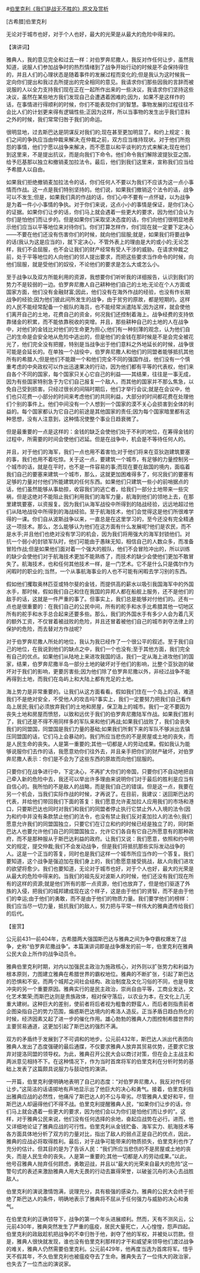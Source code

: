 #[伯里克利《我们是战无不胜的》原文及赏析](https://www.vrrw.net/wx/14710.html)

[古希腊]伯里克利

无论对于城市也好，对于个人也好，最大的光荣是从最大的危险中得来的。

【演讲词】

雅典人，我的意见完全和过去一样：对伯罗奔尼撒人，我反对作任何让步，虽然我知道，说服人们参加战争时的热烈情绪到了战争开始行动的时候是不会保持得住的，并且人们的心理状态是随着事件的发展过程而变化的;但是我认为这时候我一定向你们提出和我过去所提出的完全相同的意见。我请求你们那些因我的言辞而被说服的人以全力支持我们现在正在一起所作出来的一些决议，我请求你们坚持这些决议，虽然在某些地方我们发现自己会遭遇着困难的;因为，如果不是这样作的话，在事情进行得顺利的时候，你们不能表现你们的智慧。事物发展的过程往往不会比人们的计划更来得有逻辑性些;正因为这样，所以当事物的发生出乎我们意料之外的时候，我们常常归咎于我们的命运。

很明显地，过去斯巴达是阴谋反对我们的;现在甚至更加明显了。和约上规定：我们之间的争执应当由仲裁来解决;在仲裁之前，双方应当维持现状。对于他们所抱怨的事情，他们宁愿以战争来解决，而不愿意以和平谈判的方式来解决;现在他们到这里来，不是提出抗议，而是向我们下命令。他们命令我们解除波提狄亚之围，给予厄基那以独立和撤销麦加拉法令。最后，他们到我们这里来，宣称我们应当给予希腊人以自由。

如果我们拒绝撤销麦加拉法令的话，你们任何人不要以为我们不应该为这一点小事情而作战。这一点是我们特别坚持的。他们说，如果我们撤销这个法令的话，战争可以不发生;但是，如果我们真的作战的话，你们心中不要有一点怀疑，以为战争是为着一件小小事情的争执。对于你们来说，这点小小的事情是保证，是你们决心的证据。如果你们让步的话，你们马上就会遇着一些更大的要求，因为他们会认为你们是怕他们而让步的。但是如果你们采取坚决态度的话，你们向他们很明显地表示他们应当以平等地位来对待你们。你们打算怎样作，你们现在就一定要下定决心——不要在他们还没有伤害你们的时候，就向他们屈服;就是，如果我们将要战争的话(我认为这是应当的)，就下定决心，不管外表上的理由是大的或小的;无论怎样，我们不会屈服，也不会让我们的财产经常有受人干涉的威胁。在请求仲裁之前，处于平等地位的人向他们的邻人提出要求，而把这些要求当作命令的时候，向他们屈服，就是受他们的奴役，不论他们的要求是怎么大或怎么小。

至于战争以及双方所能利用的资源，我想要你们听听我的详细报告，认识到我们的势力不是较弱的一边。伯罗奔尼撒人自己耕种他们自己的土地;无论在个人方面或国家方面，他们没有金融财富;因此，他们没有在海外作战的经验，也没有作长期战争的经验;因为他们彼此间所发生的战争，由于贫穷的原故，都是短期的。这样的人民不能经常配备一个舰队的海员，也不能经常派遣陆军;因为这样，就会使他们离开自己的土地，花费自己的资金，何况我们还控制着海上。战争经费的支持依靠储金的积累，而不能依靠税收的突增。并且，那些耕种自己的土地的人在战争中，对他们的金钱比对他们的生命更为担心;他们有一种刻薄的观念，认为他们自己的生命是会安全地从危险中逃出的，但是他们的金钱在那时候是不是会完全被花光了，他们完全没有把握，特别是当战争出于他们意料之外地延长的时候，战争很可能是会延长的。在单独一个战役中，伯罗奔尼撒人和他们的同盟者能够抵抗其他所有的希腊人;但是他们不能跟一个和他们完全不同的强国作战，他们没有一个慎重考虑的中央政权可以作出迅速果决的行动，因为他们都有平等的代表权，他们来自各个不同的国家，每个国家只关心它自己的利益——其结果，往往是一事无成，因为有些国家特别急于为它们自己报复一个敌人，而其他的国家并不那么焦急，以免自己受到损害。只经过很长的间隔时期后，他们才举行会议;就是在会议中，他们也只花费一小部分的时间来考虑他们的共同利益，大部分的时间都花费在处理他们个别的事件上。他们中间没有一个人想到一个国家的漠不关心会损害到全体的利益的。每个国家都认为它自己的前途是其他国家的责任;因为每个国家暗里都有这种思想，没有人注意到，这种情况使整个事业日趋衰微了。

但是最重要的一点是这样的：金钱的缺乏会使他们处于不利的地位，在筹得金钱的过程中，所需要的时间会使他们迟延。但是在战争中，机会是不等待任何人的。



并且，对于他们的海军，我们一点也用不着害怕;对于他们将来在亚狄迦建筑要塞的事，我们也用不着吃惊。关于这一点，要建筑一个城市，有足够的力量控制另一个城市的话，就是在平时，也不是一件容易的事;而现在要在敌国的境内，面临着我们自己的要塞来建筑一个城市，那么，这就更加困难得多了，何况我们的要塞有足够的力量对付他们所能建筑的任何东西。如果他们只建筑一些小的前哨据点的话，他们虽然能够从事劫掠，收容我们的逃亡者，给我们一部分土地带来一些灾祸，但是这绝对不能阻止我们利用我们的海军力量，航海到他们的领地上去，在那里建筑要塞，以资报复。因为我们从海军战役中所得到的陆战经验，远远地超过他们从陆地战役中所得到的海战经验。至于航海技术，他们会觉得这是他们所很难学得的一课。你们自从波斯战争以来，一直总是在这里学习的，至今还没有完全精通这一项技术。那么，怎么能够认为他们在这方面有什么发展呢?他们是农民，而不是水手;并且他们也绝对没有学习的机会，因为我们将用强大的海军封锁他们。对抗一个弱小的封锁军队时，他们可能由于愚昧无知，相信自己的人数众多，而准备冒险作战;但是如果他们面对着一个强大的舰队，他们不会冒险冲出的，所以训练的缺少会使他们对于航海技术更加不能熟练了，而技术的缺少会使他们更加不敢冒失了。航海技术，也和任何其他技术一样，是一门艺术。它不是什么只是偶尔作为闲暇时的职业的;当然，一个从事航海事业的人也不可能有闲暇去学习别的东西。

假如他们攫取奥林匹亚或特尔斐的金钱，而提供高的薪水以吸引我国海军中的外国水手，那时候，假如我们自己和住在我国的异邦人都在船舰上服务，还不是他们的敌手的话，这就是一件严重的事了。但事实上，我们总是能够对付他们的。还有一点也是很重要的：在我们自己的公民中间，所有的舵手和水手比希腊其他一切地区所有的舵手和水手总合起来还要多些。那么，我们的外国水手有多少人会为着几天的额外工资，不仅冒着被战败的危险，并且还冒着被他们自己的城市剥夺法律上的保护的危险，而去替对方作战呢?

对于伯罗奔尼撒人所处的地位，我认为我已经作了一个很公平的叙述。至于我们自己的地位，在我说到他们的缺点之中，我们一个也没有;至于其他方面，我们完全有自己的优点。如果他们从陆地上来进攻我国的话，我们一定从海上进攻他们的国家，结果，伯罗奔尼撒半岛一部分土地的破坏对于他们的影响，比整个亚狄迦的破坏对于我们的影响，更要厉害些;因为他们除了伯罗奔尼撒以外，非经过战争不能再得到土地，而我们在岛屿上和大陆上都有充足的土地。

海上势力是非常重要的。让我们从这方面看看。假如我们住在一个岛上的话，难道我们不是绝对安全，不受他人的攻击吗?事实上，我们一定要努力把我们自己看作岛上居民;我们必须放弃我们的土地和房屋，保卫海上的城市。我们一定不要因为丧失土地和房屋而愤怒，以致和远优于我们的伯罗奔尼撒陆军作战。如果我们胜利了，我们还是不得不用同样多的军队来和他们再战;如果我们战败了，我们会丧失我们的同盟国，同盟国是我们力量的基础;如果我们所剩下来的军队不够派出去镇压同盟国的话，它们马上会暴动的。我们所应当悲伤的不是房屋或土地的丧失，而是人民生命的丧失。人是第一重要的;其他一切都是人的劳动成果。假如我认为能够说服你们去作的话，我愿意劝你们往外去，并且亲手把你们的财产破坏，对伯罗奔尼撒人表示：你们是不会为了这些东西的原故而向他们屈服的。

只要你们在战争进行中，下定决心，不再扩大你们的帝国，只要你们不自动地把自己牵入新的危险中去，我还可以举出许多理由来说明你们对于最后的胜利是应当有自信心的。我所怕的不是敌人的战略，而是我们自己的错误。但是这一点，我要在另一个机会，当我们实际作战的时候，才再说了。在目前，我建议：送回斯巴达的代表，并给他们带回我们下面的答复：我们愿意允许麦加拉人应用我们的市场和港口，只要斯巴达也同时对我们和我们的同盟者停止执行它禁止外人入境的法令(因为和约中并没有条款禁止他们的法令，也没有禁止我们反对麦加拉人的法令);我们愿意允许我们的同盟国独立，只要它们在订立和约的时候已经是独立了的，同时斯巴达人也要允许他们自己的同盟国独立，允许它们各自有它自己所愿意有的那种政府，而不是那种服从于斯巴达利益的政府。让我们又说：我们愿意，依照和约中明文的规定，提交仲裁;我们不会发动战争，但是我们将抵抗那些实际发动战争的人。这是一个正当的答复，同时也是我们这样一个城市所应当作的一个答复。我们要知道，这个战争是强迫加在我们身上的，我们愈愿意接受挑战，敌人向我们进攻的欲望将愈少。我们也要知道，无论对于城市也好，对于个人也好，最大的光荣是从最大的危险中得来的。当我们的祖先反对波斯人的时候，他们还没有我们现在所有的这样的资源;就是他们所有的那一点资源，他们也放弃了，但是他们驱逐了外族的入侵，把我们的城邦建成现在这个样子，这是由于他们的贤智，而不是由于他们的幸运;由于他们的勇敢，而不是由于他们的物质力量。我们要学他们的榜样：我们应当尽一切力量，抵抗我们的敌人，努力把与平常一样伟大的雅典遗传给我们的后代。

【鉴赏】

公元前431—前404年，古希腊两大强国斯巴达与雅典之间为争夺霸权爆发了战争，史称“伯罗奔尼撒战争”。本篇演讲词即是战争爆发的前一年，伯里克利在雅典公民大会上所作的战争动员令。

雅典伯里克利时期，对内以加强民主政治为施政核心，对外则以扩张势力和利益为根本原则，力图建立雅典在希腊世界的霸权地位。雅典的不断扩张，引起了斯巴达的恐惧和不安。而两个城邦之间社会结构、政治制度及文化习俗的不同，也是导致冲突的另一个重要原因。雅典实行的是民主政治，崇尚自由平等，工商业发达，文化艺术繁荣;而斯巴达则是贵族政体，相对保守落后，以农业为本，在文化上几无重大建树。这种巨大的差别，使前者将后者视为粗鲁的野蛮人，而后者则指责前者企图染指自己的势力范围，煽惑斯巴达境内的希洛人造反。正当矛盾日趋白热化的时候，经济因素又起了进一步的催化作用。雄心勃勃的雅典人力图控制希腊世界的主要贸易通道，这更加引起了斯巴达的强烈不满。

双方的矛盾终于发展到了不可调和的地步。公元前432年，斯巴达人派出代表团向雅典人发出了态度强硬的最后通牒，不仅要求雅典人放弃其贸易优势，还要求它放弃对提洛同盟的领导权。为此，雅典召开公民大会以商讨对策，但在会上主战主和两派意见相持不下。在这种情况下，作为当时首席将军的伯里克利在分析时势的基础上发表了这篇颇具说服力与鼓动性的演讲。

一开篇，伯里克利便明确地表明了自己的态度：“对伯罗奔尼撒人，我反对作任何让步。”这简洁的话语掷地有声地显示出了他巨大的决心和勇气。接着，伯里克利指出雅典应战的必然性，他痛斥了斯巴达人的不公与卑劣。尽管雅典人爱好和平，但斯巴达人却逼得他们不得不战。伯里克利提醒雅典人民，“如果你们让步的话，你们马上就会遇着一些更大的要求，因为他们会以为你们是怕他们而让步的”。这样，对于雅典公民来说，他们没有任何选择的余地，奋起应战势在必行。进而，他又详细地论证了雅典应战的可行性。伯里克利从金钱贮备、海军实力、航海技术等各方面具体地分析了双方的力量对比，指出了敌人的弱点正是自己的优点，因此，雅典的应战必将取得胜利。最后，对于战争可能带来的物质损失，伯里克利也作了充分的估计。但其目的是为了告诉人民：“我们所应当悲伤的不是房屋或土地的丧失，而是人民生命的丧失。人是第一重要的;其他一切都是人的劳动成果。”以此，他号召雅典人抛弃任何顾虑，勇敢迎战，并且以“最大的光荣来自最大的危险”这一警句式的表述来激励雅典人用大无畏的行动去赢得荣誉，以破釜沉舟的决心去战胜敌人。

伯里克利的演说激情饱满，说理充分，具有极强的感染力。雅典的公民大会终于拒绝了斯巴达人的条件，明确地表示了雅典将不屈从于任何强力与威胁的决心和勇气。

在伯里克利的正确领导下，战争的第一个年头进展顺利。然而，天有不测风云，公元前430年，雅典突然发生了严重的瘟疫，居民大量死亡，人心惶惶，怨声四起。伯里克利的政敌趁机把战争的不幸归咎于他，剥夺了他的军权，并被处以罚款。但是，雅典人很快就发现，谁也没有伯里克利那样的才干和威望来领导他们渡过战争的难关，雅典人仍然需要伯里克利。公元前429年，他再度当选为首席将军。惜乎天不假其年，不久伯里克利也被瘟疫夺去了生命。雅典失去了一位伟大的政治家，也失去了一位杰出的演说家。

